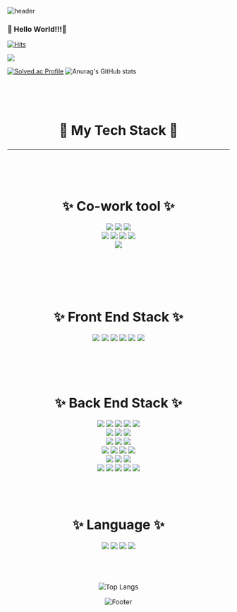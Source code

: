 <div background-color:#ffffff>
  
  ![header](https://capsule-render.vercel.app/api?type=waving&color=0:0aa85e,100:ffffff&height=300&section=header&text=HeeSoo&fontSize=70&fontColor=595b5a&animation=fadeIn)
  
  
  
  ### 🧸 Hello World!!!👋
  
  [![Hits](https://hits.seeyoufarm.com/api/count/incr/badge.svg?url=https%3A%2F%2Fgithub.com%2Fheesootory%2Fhit-counter&count_bg=%233DC8AF&title_bg=%23555555&icon=tencentqq.svg&icon_color=%23E7E7E7&title=visitors&edge_flat=false)](https://hits.seeyoufarm.com)
  
  
  
  
  
  <a href="https://www.instagram.com/c._.heesoo" target="_blank"><img src="https://img.shields.io/badge/Instagram-E4405F?style=flat-square&logo=Instagram&logoColor=white"/></a>
  
  
  <p>
  
  [![Solved.ac Profile](http://mazassumnida.wtf/api/v2/generate_badge?boj=93hschoi)](https://solved.ac/profile/93hschoi)
  ![Anurag's GitHub stats](https://github-readme-stats.vercel.app/api?username=heesootory&show_icons=true&theme=cobalt)
  
  </p>
  
  <br>
  <br>
  <br>
  
  
  <div align = "center" style="font-size:20px">
    <h2> 🐳  My Tech Stack 🦅 </h2>
  <div>
  
  ---
  
  
  <br>
  <br>
  
  <div align = "center" style="font-size:15px">
    <h1>✨ Co-work tool ✨</h1>
  
  <img src="https://img.shields.io/badge/Jira-0052CC?style=plastic-square&logo=Jira Software&logoColor=white">
  <img src="https://img.shields.io/badge/Mattermost-0058CC?style=plastic-square&logo=Mattermost&logoColor=white">
  <img src="https://img.shields.io/badge/GitLab-FC6D26?style=plastic-square&logo=GitLab&logoColor=white">
  <br>
  <img src="https://img.shields.io/badge/Notion-000000?style=plastic-square&logo=Notion&logoColor=white">
  <img src="https://img.shields.io/badge/Figma-F24E1E?style=plastic-square&logo=Figma&logoColor=white">
  <img src="https://img.shields.io/badge/Postman-FF6C37?style=plastic-square&logo=Postman&logoColor=white">
  <img src="https://img.shields.io/badge/GitHub-181717?style=plastic-square&logo=GitHub&logoColor=white">
  <br>
  <img src="https://img.shields.io/badge/Slack-4A154B?style=plastic-square&logo=Slack&logoColor=white">
  <br>
  </div>
  
  <br>
  <br>
  <br>
  <br>
  
  <div align = "center" style="font-size:15px">
    <h1>✨ Front End Stack ✨</h1>
  <img src="https://img.shields.io/badge/html5-E34F26?style=plastic-square&logo=html5&logoColor=white">
  <img src="https://img.shields.io/badge/css-1572B6?style=plastic-square&logo=css3&logoColor=white">
  <img src="https://img.shields.io/badge/Vue.js-4FC08D?style=plastic-square&logo=Vue.js&logoColor=white">
  <img src="https://img.shields.io/badge/Vuetify-1867C0?style=plastic-square&logo=Vuetify&logoColor=white">
  <img src="https://img.shields.io/badge/pug-A86454?style=plastic-square&logo=pug&logoColor=white">
  <img src="https://img.shields.io/badge/javascript-F7DF1E?style=plastic-square&logo=javascript&logoColor=black">
  <div>
  
  
  <br>
  <br>
  <br>
  <br>
  
  
  <div align = "center" style="font-size:15px">
    <h1>✨ Back End Stack ✨</h1>
  
  <img src="https://img.shields.io/badge/nginx-009639?style=plastic-square&logo=nginx&logoColor=white">
  <img src="https://img.shields.io/badge/linux-yellow?style=plastic-square&logo=linux&logoColor=black">
  <img src="https://img.shields.io/badge/docker-2481D4?style=plastic-square&logo=docker&logoColor=white">
  <img src="https://img.shields.io/badge/ubuntu-D24939?style=plastic-square&logo=ubuntu&logoColor=white">
  <img src="https://img.shields.io/badge/jenkins-D33832?style=plastic-square&logo=jenkins&logoColor=black">
  <br>
  <img src="https://img.shields.io/badge/Amazon EC2-FF9900?style=plastic-square&logo=Amazon EC2&logoColor=black">
  <img src="https://img.shields.io/badge/Amazon AWS-FF9900?style=plastic-square&logo=Amazon AWS&logoColor=black">
  <img src="https://img.shields.io/badge/Amazon S3-569A31?style=plastic-square&logo=Amazon S3&logoColor=black">
  <br>
  <img src="https://img.shields.io/badge/Spring Boot-6DB33F?style=plastic-square&logo=Spring Boot&logoColor=white">
  <img src="https://img.shields.io/badge/Spring Security-6DB33F?style=plastic-square&logo=Spring Security&logoColor=white">
  <img src="https://img.shields.io/badge/Spring cloud-6DB33F?style=plastic-square&logo=icloud&logoColor=white">
  <br>
  <img src="https://img.shields.io/badge/Let's Encrypt-003A70?style=plastic-square&logo=Let's Encrypt&logoColor=white">
  <img src="https://img.shields.io/badge/Swagger-85EA2D?style=plastic-square&logo=Swagger&logoColor=white">
  <img src="https://img.shields.io/badge/Gradle-02303A?style=plastic-square&logo=Gradle&logoColor=white">
  <img src="https://img.shields.io/badge/Apache Maven-C71A36?style=plastic-square&logo=Apache Maven&logoColor=white">
  <br>
  <img src="https://img.shields.io/badge/express-000000?style=plastic-square&logo=express&logoColor=white"> 
  <img src="https://img.shields.io/badge/django-092E20?style=plastic-square&logo=django&logoColor=white">
  <img src="https://img.shields.io/badge/mongoDB-47A248?style=plastic-square&logo=MongoDB&logoColor=white">
  <br>
  <img src="https://img.shields.io/badge/node.js-339933?style=plastic-square&logo=Node.js&logoColor=white">
  <img src="https://img.shields.io/badge/mysql-4479A1?style=plastic-square&logo=mysql&logoColor=white">
  <img src="https://img.shields.io/badge/git-F05032?style=plastic-square&logo=git&logoColor=white">
  <img src="https://img.shields.io/badge/Vim-019733?style=plastic-square&logo=Vim&logoColor=white">
  <img src="https://img.shields.io/badge/RabbitMQ-FF6600?style=plastic-square&logo=RabbitMQ&logoColor=white">
  </div>
  
  <br>
  <br>
  <br>
  
  
  <div align = "center" style="font-size:15px">
    <h1>✨ Language ✨</h1>
  
  <img src="https://img.shields.io/badge/C-a6c1ee?style=plastic-square&logo=C&logoColor=white">
  <img src="https://img.shields.io/badge/c++-00599C?style=plastic-square&logo=c%2B%2B&logoColor=white">
  <img src="https://img.shields.io/badge/java-C71A36?style=plastic-square&logo=java&logoColor=white">
  <img src="https://img.shields.io/badge/python-3776AB?style=plastic-square&logo=python&logoColor=white">
  
  
  <br>
  </div>
  
  <Br>
  <Br>
  <Br>
    
  </p>
  
  ![Top Langs](https://github-readme-stats.vercel.app/api/top-langs/?username=heesootory&layout=compact&theme=gruvbox)
  
  
  ![Footer](https://capsule-render.vercel.app/api?type=waving&color=0:0aa85e,100:ffffff&height=100&section=footer)
  
</div>
    
